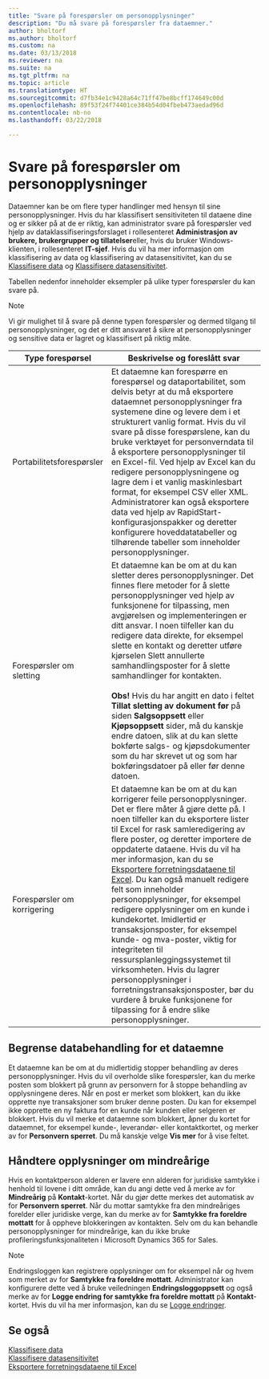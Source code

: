 ```yaml
---
title: "Svare på forespørsler om personopplysninger"
description: "Du må svare på forespørsler fra dataemner."
author: bholtorf
ms.author: bholtorf
ms.custom: na
ms.date: 03/13/2018
ms.reviewer: na
ms.suite: na
ms.tgt_pltfrm: na
ms.topic: article
ms.translationtype: HT
ms.sourcegitcommit: d7fb34e1c9428a64c71ff47be8bcff174649c00d
ms.openlocfilehash: 89f53f24f74401ce384b54d04fbeb473aedad96d
ms.contentlocale: nb-no
ms.lasthandoff: 03/22/2018

---
```


# <a name="responding-to-requests-about-personal-data"></a>Svare på forespørsler om personopplysninger  
Dataemner kan be om flere typer handlinger med hensyn til sine personopplysninger. Hvis du har klassifisert sensitiviteten til dataene dine og er sikker på at de er riktig, kan administrator svare på forespørsler ved hjelp av dataklassifiseringsforslaget i rollesenteret **Administrasjon av brukere, brukergrupper og tillatelser**eller, hvis du bruker Windows-klienten, i rollesenteret **IT-sjef**. Hvis du vil ha mer informasjon om klassifisering av data og klassifisering av datasensitivitet, kan du se [Klassifisere data](/dynamics-nav/classifying-data) og [Klassifisere datasensitivitet](admin-classifying-data-sensitivity.md).

Tabellen nedenfor inneholder eksempler på ulike typer forespørsler du kan svare på.

> [!Note]
> Vi gir mulighet til å svare på denne typen forespørsler og dermed tilgang til personopplysninger, og det er ditt ansvaret å sikre at personopplysninger og sensitive data er lagret og klassifisert på riktig måte.

|Type forespørsel|Beskrivelse og foreslått svar|
|-----|-----|
|Portabilitetsforespørsler|Et dataemne kan forespørre en forespørsel og dataportabilitet, som delvis betyr at du må eksportere dataemnet personopplysninger fra systemene dine og levere dem i et strukturert vanlig format. Hvis du vil svare på disse forespørslene, kan du bruke verktøyet for personverndata til å eksportere personopplysninger til en Excel-fil. Ved hjelp av Excel kan du redigere personopplysningene og lagre dem i et vanlig maskinlesbart format, for eksempel CSV eller XML. Administratorer kan også eksportere data ved hjelp av RapidStart-konfigurasjonspakker og deretter konfigurere hoveddatatabeller og tilhørende tabeller som inneholder personopplysninger. |
|Forespørsler om sletting|Et dataemne kan be om at du kan sletter deres personopplysninger. Det finnes flere metoder for å slette personopplysninger ved hjelp av funksjonene for tilpassing, men avgjørelsen og implementeringen er ditt ansvar. I noen tilfeller kan du redigere data direkte, for eksempel slette en kontakt og deretter utføre kjørselen Slett annullerte samhandlingsposter for å slette samhandlinger for kontakten. <br><br> **Obs!** Hvis du har angitt en dato i feltet **Tillat sletting av dokument før** på siden **Salgsoppsett** eller **Kjøpsoppsett** sider, må du kanskje endre datoen, slik at du kan slette bokførte salgs- og kjøpsdokumenter som du har skrevet ut og som har bokføringsdatoer på eller før denne datoen.|
|Forespørsler om korrigering|Et dataemne kan be om at du kan korrigerer feile personopplysninger. Det er flere måter å gjøre dette på. I noen tilfeller kan du eksportere lister til Excel for rask samleredigering av flere poster, og deretter importere de oppdaterte dataene. Hvis du vil ha mer informasjon, kan du se [Eksportere forretningsdataene til Excel](https://docs.microsoft.com/en-us/dynamics-nav-app/about-export-data). Du kan også manuelt redigere felt som inneholder personopplysninger, for eksempel redigere opplysninger om en kunde i kundekortet. Imidlertid er transaksjonsposter, for eksempel kunde- og mva-poster, viktig for integriteten til ressursplanleggingssystemet til virksomheten. Hvis du lagrer personopplysninger i forretningstransaksjonsposter, bør du vurdere å bruke funksjonene for tilpassing for å endre slike personopplysninger.|

## <a name="restrict-data-processing-for-a-data-subject"></a>Begrense databehandling for et dataemne
Et dataemne kan be om at du midlertidig stopper behandling av deres personopplysninger. Hvis du vil overholde slike forespørsler, kan du merke posten som blokkert på grunn av personvern for å stoppe behandling av opplysningene deres. Når en post er merket som blokkert, kan du ikke opprette nye transaksjoner som bruker denne posten. Du kan for eksempel ikke opprette en ny faktura for en kunde når kunden eller selgeren er blokkert. Hvis du vil merke et dataemne som blokkert, åpner du kortet for dataemnet, for eksempel kunde-, leverandør- eller kontaktkortet, og merker av for **Personvern sperret**. Du må kanskje velge **Vis mer** for å vise feltet.

## <a name="handling-data-about-minors"></a>Håndtere opplysninger om mindreårige
Hvis en kontaktperson alderen er lavere enn alderen for juridiske samtykke i henhold til lovene i ditt område, kan du angi dette ved å merke av for **Mindreårig** på **Kontakt**-kortet. Når du gjør dette merkes det automatisk av for **Personvern sperret**. Når du mottar samtykke fra den mindreåriges forelder eller juridiske verge, kan du merke av for **Samtykke fra foreldre mottatt** for å oppheve blokkeringen av kontakten. Selv om du kan behandle personopplysninger for mindreårige, kan du ikke bruke profileringsfunksjonaliteten i Microsoft Dynamics 365 for Sales.

> [!Note]
> Endringsloggen kan registrere opplysninger om for eksempel når og hvem som merket av for **Samtykke fra foreldre mottatt**. Administrator kan konfigurere dette ved å bruke veiledningen **Endringsloggoppsett** og også merke av for **Logge endring for samtykke fra foreldre mottatt** på **Kontakt**-kortet. Hvis du vil ha mer informasjon, kan du se [Logge endringer](/dynamics-nav-app/across-log-changes).  

## <a name="see-also"></a>Se også
[Klassifisere data](https://docs.microsoft.com/en-us/dynamics-nav/classifying-data)  
[Klassifisere datasensitivitet](admin-classifying-data-sensitivity.md)  
[Eksportere forretningsdataene til Excel](https://docs.microsoft.com/en-us/dynamics-nav-app/about-export-data)  

